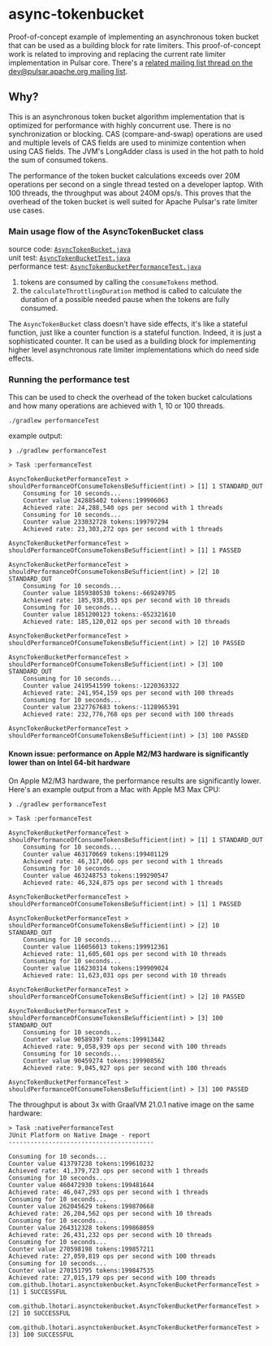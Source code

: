# async-tokenbucket

Proof-of-concept example of implementing an asynchronous token bucket that can be used as a building block 
for rate limiters. This proof-of-concept work is related to improving and replacing the current rate limiter implementation in Pulsar core.
There's a [related mailing list thread on the dev@pulsar.apache.org mailing list](https://lists.apache.org/thread/13ncst2nc311vxok1s75thl2gtnk7w1t).

## Why?

This is an asynchronous token bucket algorithm implementation that is optimized for performance with highly concurrent
use. There is no synchronization or blocking. CAS (compare-and-swap) operations are used and multiple levels of CAS 
fields are used to minimize contention when using CAS fields. The JVM's LongAdder class is used in the hot path to 
hold the sum of consumed tokens.

The performance of the token bucket calculations exceeds over 20M operations per second on a single thread tested on a developer laptop. With 100 threads, the throughput was about 240M ops/s. This proves that the overhead of the token bucket is well suited for Apache Pulsar's rate limiter use cases.

### Main usage flow of the AsyncTokenBucket class

source code: [`AsyncTokenBucket.java`](src/main/java/com/github/lhotari/asynctokenbucket/AsyncTokenBucket.java)\
unit test: [`AsyncTokenBucketTest.java`](src/test/java/com/github/lhotari/asynctokenbucket/AsyncTokenBucketTest.java)\
performance test: [`AsyncTokenBucketPerformanceTest.java`](src/performanceTest/java/com/github/lhotari/asynctokenbucket/AsyncTokenBucketPerformanceTest.java)

1. tokens are consumed by calling the `consumeTokens` method.
2. the `calculateThrottlingDuration` method is called to calculate the duration of a possible needed pause when the tokens are fully consumed.

The `AsyncTokenBucket` class doesn't have side effects, it's like a stateful function, just like a counter function is a stateful function.
Indeed, it is just a sophisticated counter. It can be used as a building block for implementing higher level asynchronous rate limiter 
implementations which do need side effects.

### Running the performance test

This can be used to check the overhead of the token bucket calculations and how many operations are achieved with 1, 10 or 100 threads.

```
./gradlew performanceTest
```

example output:
```
❯ ./gradlew performanceTest

> Task :performanceTest

AsyncTokenBucketPerformanceTest > shouldPerformanceOfConsumeTokensBeSufficient(int) > [1] 1 STANDARD_OUT
    Consuming for 10 seconds...
    Counter value 242885402 tokens:199906063
    Achieved rate: 24,288,540 ops per second with 1 threads
    Consuming for 10 seconds...
    Counter value 233032728 tokens:199797294
    Achieved rate: 23,303,272 ops per second with 1 threads

AsyncTokenBucketPerformanceTest > shouldPerformanceOfConsumeTokensBeSufficient(int) > [1] 1 PASSED

AsyncTokenBucketPerformanceTest > shouldPerformanceOfConsumeTokensBeSufficient(int) > [2] 10 STANDARD_OUT
    Consuming for 10 seconds...
    Counter value 1859380530 tokens:-669249705
    Achieved rate: 185,938,053 ops per second with 10 threads
    Consuming for 10 seconds...
    Counter value 1851200123 tokens:-652321610
    Achieved rate: 185,120,012 ops per second with 10 threads

AsyncTokenBucketPerformanceTest > shouldPerformanceOfConsumeTokensBeSufficient(int) > [2] 10 PASSED

AsyncTokenBucketPerformanceTest > shouldPerformanceOfConsumeTokensBeSufficient(int) > [3] 100 STANDARD_OUT
    Consuming for 10 seconds...
    Counter value 2419541599 tokens:-1220363322
    Achieved rate: 241,954,159 ops per second with 100 threads
    Consuming for 10 seconds...
    Counter value 2327767683 tokens:-1128965391
    Achieved rate: 232,776,768 ops per second with 100 threads

AsyncTokenBucketPerformanceTest > shouldPerformanceOfConsumeTokensBeSufficient(int) > [3] 100 PASSED
```

#### Known issue: performance on Apple M2/M3 hardware is significantly lower than on Intel 64-bit hardware

On Apple M2/M3 hardware, the performance results are significantly lower. Here's an example output from a Mac with Apple M3 Max CPU:

```
❯ ./gradlew performanceTest

> Task :performanceTest

AsyncTokenBucketPerformanceTest > shouldPerformanceOfConsumeTokensBeSufficient(int) > [1] 1 STANDARD_OUT
    Consuming for 10 seconds...
    Counter value 463170669 tokens:199401129
    Achieved rate: 46,317,066 ops per second with 1 threads
    Consuming for 10 seconds...
    Counter value 463248753 tokens:199290547
    Achieved rate: 46,324,875 ops per second with 1 threads

AsyncTokenBucketPerformanceTest > shouldPerformanceOfConsumeTokensBeSufficient(int) > [1] 1 PASSED

AsyncTokenBucketPerformanceTest > shouldPerformanceOfConsumeTokensBeSufficient(int) > [2] 10 STANDARD_OUT
    Consuming for 10 seconds...
    Counter value 116056013 tokens:199912361
    Achieved rate: 11,605,601 ops per second with 10 threads
    Consuming for 10 seconds...
    Counter value 116230314 tokens:199909024
    Achieved rate: 11,623,031 ops per second with 10 threads

AsyncTokenBucketPerformanceTest > shouldPerformanceOfConsumeTokensBeSufficient(int) > [2] 10 PASSED

AsyncTokenBucketPerformanceTest > shouldPerformanceOfConsumeTokensBeSufficient(int) > [3] 100 STANDARD_OUT
    Consuming for 10 seconds...
    Counter value 90589397 tokens:199913442
    Achieved rate: 9,058,939 ops per second with 100 threads
    Consuming for 10 seconds...
    Counter value 90459274 tokens:199908562
    Achieved rate: 9,045,927 ops per second with 100 threads

AsyncTokenBucketPerformanceTest > shouldPerformanceOfConsumeTokensBeSufficient(int) > [3] 100 PASSED
```

The throughput is about 3x with GraalVM 21.0.1 native image on the same hardware:

```
> Task :nativePerformanceTest
JUnit Platform on Native Image - report
----------------------------------------

Consuming for 10 seconds...
Counter value 413797238 tokens:199610232
Achieved rate: 41,379,723 ops per second with 1 threads
Consuming for 10 seconds...
Counter value 460472930 tokens:199481644
Achieved rate: 46,047,293 ops per second with 1 threads
Consuming for 10 seconds...
Counter value 262045629 tokens:199870668
Achieved rate: 26,204,562 ops per second with 10 threads
Consuming for 10 seconds...
Counter value 264312328 tokens:199868059
Achieved rate: 26,431,232 ops per second with 10 threads
Consuming for 10 seconds...
Counter value 270598198 tokens:199857211
Achieved rate: 27,059,819 ops per second with 100 threads
Consuming for 10 seconds...
Counter value 270151795 tokens:199847535
Achieved rate: 27,015,179 ops per second with 100 threads
com.github.lhotari.asynctokenbucket.AsyncTokenBucketPerformanceTest > [1] 1 SUCCESSFUL

com.github.lhotari.asynctokenbucket.AsyncTokenBucketPerformanceTest > [2] 10 SUCCESSFUL

com.github.lhotari.asynctokenbucket.AsyncTokenBucketPerformanceTest > [3] 100 SUCCESSFUL
```
